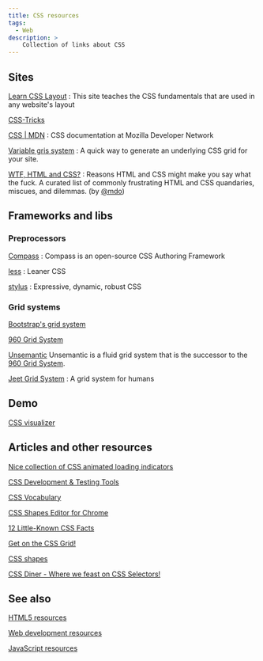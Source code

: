 ```yaml
---
title: CSS resources
tags:
  - Web
description: >
    Collection of links about CSS
---
```


## Sites

[Learn CSS Layout](http://learnlayout.com/)
: This site teaches the CSS fundamentals that are used in any website's layout

[CSS-Tricks](http://css-tricks.com/)

[CSS | MDN](https://developer.mozilla.org/en-US/docs/Web/CSS)
: CSS documentation at Mozilla Developer Network

[Variable gris system](http://grids.heroku.com/)
: A quick way to generate an underlying CSS grid for your site.

[WTF, HTML and CSS?](http://wtfhtmlcss.com/)
: Reasons HTML and CSS might make you say what the fuck. A curated list of commonly frustrating HTML and CSS quandaries, miscues, and dilemmas. (by [@mdo][1])

## Frameworks and libs

### Preprocessors

[Compass](http://compass-style.org/)
: Compass is an open-source CSS Authoring Framework

[less](http://lesscss.org/)
: Leaner CSS

[stylus](http://learnboost.github.io/stylus/)
: Expressive, dynamic, robust CSS

### Grid systems

[Bootstrap's grid system](http://getbootstrap.com/css/#grid)

[960 Grid System][2]

[Unsemantic](http://unsemantic.com/)
Unsemantic is a fluid grid system that is the successor to the [960 Grid System][2].

[Jeet Grid System](http://jeet.gs/)
: A grid system for humans

## Demo

[CSS visualizer](http://likethemammal.github.io/css-visualizer/)

## Articles and other resources

[Nice collection of CSS animated loading indicators](http://tobiasahlin.com/spinkit/)

[CSS Development & Testing Tools](https://tech.bellycard.com/blog/css-development-testing-tools/)

[CSS Vocabulary](http://pumpula.net/p/apps/css-vocabulary/)

[CSS Shapes Editor for Chrome](http://razvancaliman.com/writing/css-shapes-editor-chrome/)

[12 Little-Known CSS Facts](http://www.sitepoint.com/12-little-known-css-facts/)

[Get on the CSS Grid!](http://updates.html5rocks.com/2014/03/Get-on-the-CSS-Grid)

[CSS shapes](http://alistapart.com/article/css-shapes-101)

[CSS Diner - Where we feast on CSS Selectors!](http://flukeout.github.io/)

## See also

[HTML5 resources](http://blog.g14n.info/2014/03/html5-resources.html)

[Web development resources](http://blog.g14n.info/2014/01/web-development-resources.html)

[JavaScript resources](http://blog.g14n.info/2014/01/javascript-resources.html)


  [1]: https://twitter.com/mdo
  [2]: http://960.gs/

